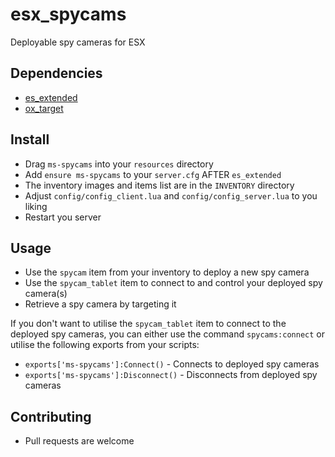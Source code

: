 # esx_spycams
 Deployable spy cameras for ESX


## Dependencies
* [es_extended](https://github.com/esx-framework/esx_core)
* [ox_target](https://github.com/overextended/ox_target)


## Install
* Drag `ms-spycams` into your `resources` directory
* Add `ensure ms-spycams` to your  `server.cfg` AFTER `es_extended`
* The inventory images and items list are in the `INVENTORY` directory
* Adjust `config/config_client.lua` and `config/config_server.lua` to you liking
* Restart you server


## Usage
* Use the `spycam` item from your inventory to deploy a new spy camera
* Use the `spycam_tablet` item to connect to and control your deployed spy camera(s)
* Retrieve a spy camera by targeting it

If you don't want to utilise the `spycam_tablet` item to connect to the deployed spy cameras, you can either use the command `spycams:connect` or utilise the following exports from your scripts:

* `exports['ms-spycams']:Connect()` - Connects to deployed spy cameras
* `exports['ms-spycams']:Disconnect()` - Disconnects from deployed spy cameras


## Contributing
* Pull requests are welcome
